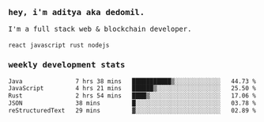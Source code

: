 <samp>
    <h3>hey, i'm aditya aka dedomil.</h3>
    I'm a full stack web & blockchain developer. 
    <br />
    <br />
    <code>react</code> <code>javascript</code> <code>rust</code> <code>nodejs</code>
    <h3>weekly development stats</h3>
    <!--START_SECTION:waka-->

```txt
Java               7 hrs 38 mins   ███████████▒░░░░░░░░░░░░░   44.73 %
JavaScript         4 hrs 21 mins   ██████▒░░░░░░░░░░░░░░░░░░   25.50 %
Rust               2 hrs 54 mins   ████▒░░░░░░░░░░░░░░░░░░░░   17.06 %
JSON               38 mins         █░░░░░░░░░░░░░░░░░░░░░░░░   03.78 %
reStructuredText   29 mins         ▓░░░░░░░░░░░░░░░░░░░░░░░░   02.89 %
```

<!--END_SECTION:waka-->
</samp>
